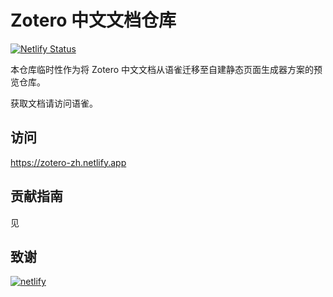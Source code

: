# Zotero 中文文档仓库

[![Netlify Status](https://api.netlify.com/api/v1/badges/aaa3fdac-5809-409e-b99d-012a232fed18/deploy-status)](https://app.netlify.com/sites/zotero-zh/deploys)

本仓库临时性作为将 Zotero 中文文档从语雀迁移至自建静态页面生成器方案的预览仓库。

获取文档请访问语雀。

## 访问

<https://zotero-zh.netlify.app>

## 贡献指南

见

## 致谢

[![netlify](https://www.netlify.com/v3/img/components/netlify-color-bg.svg)](https://www.netlify.com)
